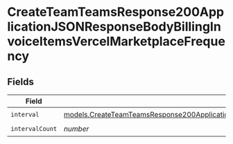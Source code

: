# CreateTeamTeamsResponse200ApplicationJSONResponseBodyBillingInvoiceItemsVercelMarketplaceFrequency


## Fields

| Field                                                                                                                                                                                                                      | Type                                                                                                                                                                                                                       | Required                                                                                                                                                                                                                   | Description                                                                                                                                                                                                                |
| -------------------------------------------------------------------------------------------------------------------------------------------------------------------------------------------------------------------------- | -------------------------------------------------------------------------------------------------------------------------------------------------------------------------------------------------------------------------- | -------------------------------------------------------------------------------------------------------------------------------------------------------------------------------------------------------------------------- | -------------------------------------------------------------------------------------------------------------------------------------------------------------------------------------------------------------------------- |
| `interval`                                                                                                                                                                                                                 | [models.CreateTeamTeamsResponse200ApplicationJSONResponseBodyBillingInvoiceItemsVercelMarketplaceInterval](../models/createteamteamsresponse200applicationjsonresponsebodybillinginvoiceitemsvercelmarketplaceinterval.md) | :heavy_check_mark:                                                                                                                                                                                                         | N/A                                                                                                                                                                                                                        |
| `intervalCount`                                                                                                                                                                                                            | *number*                                                                                                                                                                                                                   | :heavy_check_mark:                                                                                                                                                                                                         | N/A                                                                                                                                                                                                                        |